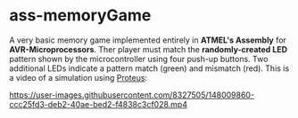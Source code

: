 # ass-memoryGame
A very basic memory game implemented entirely in **ATMEL's Assembly** for **AVR-Microprocessors**. Ther player must match the **randomly-created LED** pattern shown by the microcontroller 
using four push-up buttons. Two additional LEDs indicate a pattern match (green) and mismatch (red). This is a video of a simulation using [Proteus](https://www.labcenter.com/):


https://user-images.githubusercontent.com/8327505/148009860-ccc25fd3-deb2-40ae-bed2-f4838c3cf028.mp4

